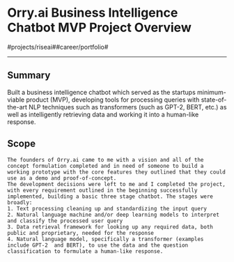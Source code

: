 # Orry.ai Business Intelligence Chatbot MVP Project Overview
#projects/riseai##career/portfolio#
- - - -
## Summary
Built a business intelligence chatbot which served as the startups minimum-viable product (MVP), developing tools for processing queries with state-of-the-art NLP techniques such as transformers (such as GPT-2, BERT, etc.) as well as intelligently retrieving data and working it into a human-like response. 

## Scope 
	The founders of Orry.ai came to me with a vision and all of the concept formulation completed and in need of someone to build a working prototype with the core features they outlined that they could use as a demo and proof-of-concept. 
	The development decisions were left to me and I completed the project, with every requirement outlined in the beginning successfully implemented, building a basic three stage chatbot. The stages were broadly:
	1. Text processing cleaning up and standardizing the input query
	2. Natural language machine and/or deep learning models to interpret and classify the processed user query
	3. Data retrieval framework for looking up any required data, both public and proprietary, needed for the response
	4. Natural language model, specifically a transformer (examples include GPT-2  and BERT), to use the data and the question classification to formulate a human-like response.  